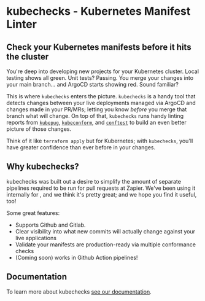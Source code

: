 # kubechecks - Kubernetes Manifest Linter

## Check your Kubernetes manifests before it hits the cluster

You're deep into developing new projects for your Kubernetes cluster. Local testing shows all green. Unit tests? Passing.
You merge your changes into your main branch... and ArgoCD starts showing red. Sound familiar?

This is where `kubechecks` enters the picture. `kubechecks` is a handy tool that detects changes between your live deployments
managed via ArgoCD and changes made in your PR/MRs; letting you know _before_ you merge that branch what will change. On top of
that, `kubechecks` runs handy linting reports from [`kubepug`](https://github.com/rikatz/kubepug), [`kubeconform`](https://github.com/yannh/kubeconform), and [`conftest`](https://www.conftest.dev/) to build an even better picture of those changes.

Think of it like `terraform apply` but for Kubernetes; with `kubechecks`, you'll have greater confidence than ever before in your changes.

## Why kubechecks?

kubechecks was built out a desire to simplify the amount of separate pipelines required to be run for pull requests at Zapier. We've
been using it internally for <XYZ>, and we think it's pretty great; and we hope you find it useful, too!

Some great features:

- Supports Github and Gitlab.
- Clear visibility into what new commits will actually change against your live applications
- Validate your manifests are production-ready via multiple conformance checks
- (Coming soon) works in Github Action pipelines!

## Documentation

To learn more about kubechecks [see our documentation](https://kubechecks.readthedocs.io/).
